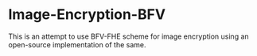 # Image-Encryption-BFV
This is an attempt to use BFV-FHE scheme for image encryption using an open-source implementation of the same.

